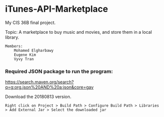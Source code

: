 # iTunes-API-Marketplace

My CIS 36B final project.

Topic: A marketplace to buy music and movies, and store them in a local library.

	Members: 
		Mohamed Elgharbawy
    	Eugene Kim
    	Vyvy Tran
    
### Required JSON package to run the program:

https://search.maven.org/search?q=g:org.json%20AND%20a:json&core=gav

Download the 20180813 version.

    Right click on Project > Build Path > Configure Build Path > Libraries > Add External Jar > Select the downloaded jar
    

